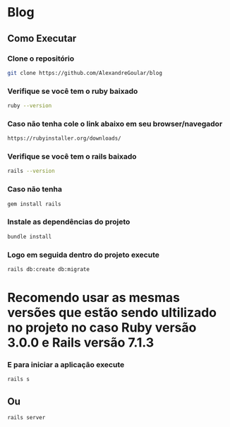 # Blog

## Como Executar

### Clone o repositório
```bash
git clone https://github.com/AlexandreGoular/blog
```

### Verifique se você tem o ruby baixado
```bash
ruby --version
```
### Caso não tenha cole o link abaixo em seu browser/navegador
```bash
https://rubyinstaller.org/downloads/
```


### Verifique se você tem o rails baixado
```bash
rails --version
```

### Caso não tenha 
```bash
gem install rails
```

### Instale as dependências do projeto
```bash
bundle install
```

### Logo em seguida dentro do projeto execute
```bash
rails db:create db:migrate
```

# Recomendo usar as mesmas versões que estão sendo ultilizado no projeto no caso Ruby versão 3.0.0 e Rails versão 7.1.3

### E para iniciar a aplicação execute
```bash
rails s
```
## Ou
```bash
rails server
```
